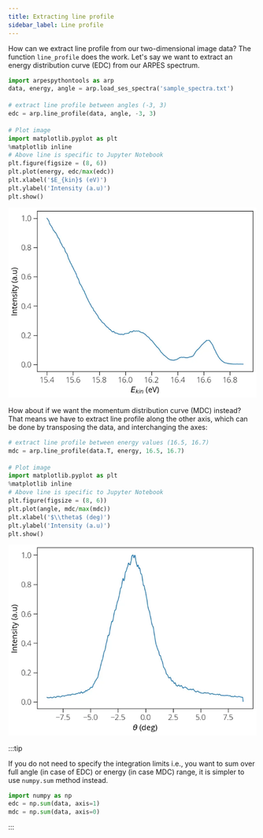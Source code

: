 ```yaml
---
title: Extracting line profile
sidebar_label: Line profile
---
```

How can we extract line profile from our two-dimensional image data? The
function `line_profile` does the work. Let's say we want to extract an energy
distribution curve (EDC) from our ARPES spectrum.

```python showLineNumbers
import arpespythontools as arp
data, energy, angle = arp.load_ses_spectra('sample_spectra.txt')

# extract line profile between angles (-3, 3)
edc = arp.line_profile(data, angle, -3, 3)

# Plot image
import matplotlib.pyplot as plt
%matplotlib inline
# Above line is specific to Jupyter Notebook
plt.figure(figsize = (8, 6))
plt.plot(energy, edc/max(edc))
plt.xlabel('$E_{kin}$ (eV)')
plt.ylabel('Intensity (a.u)')
plt.show()
```

![edc](../static/img/edc.webp)

How about if we want the momentum distribution curve (MDC) instead? That means
we have to extract line profile along the other axis, which can be  done by
transposing the data, and interchanging the axes:

```python showLineNumbers
# extract line profile between energy values (16.5, 16.7)
mdc = arp.line_profile(data.T, energy, 16.5, 16.7)

# Plot image
import matplotlib.pyplot as plt
%matplotlib inline
# Above line is specific to Jupyter Notebook
plt.figure(figsize = (8, 6))
plt.plot(angle, mdc/max(mdc))
plt.xlabel('$\\theta$ (deg)')
plt.ylabel('Intensity (a.u)')
plt.show()
```

![mdc](../static/img/mdc.webp)

:::tip

If you do not need to specify the integration limits i.e., you want to sum over
full angle (in case of EDC) or energy (in case MDC) range, it is simpler to use
`numpy.sum` method instead.

```python
import numpy as np
edc = np.sum(data, axis=1)
mdc = np.sum(data, axis=0)
```

:::
